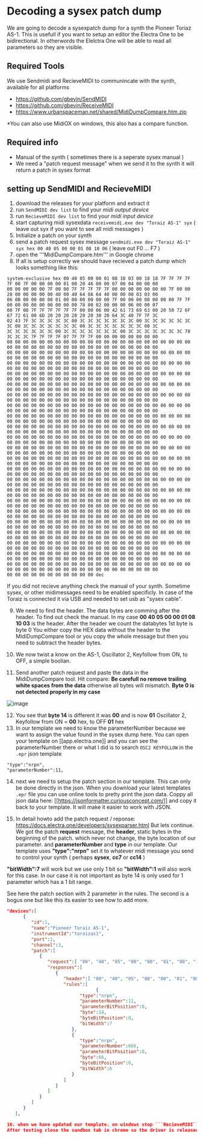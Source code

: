 # Decoding a sysex patch dump
We are going to decode a sysexpatch dump for a synth the Pioneer Toriaz AS-1. 
This is usefull if you want to setup an editor the Electra One to be bidirectional.
In otherwords the Elelctra One will be able to read all parameters so they are visible.

## Required Tools
We use Sendmidi and RecieveMIDI to communincate with the synth, available for all platforms 
- https://github.com/gbevin/SendMIDI 
- https://github.com/gbevin/ReceiveMIDI
- https://www.urbanspaceman.net/shared/MidiDumpCompare.htm.zip

*You can also use MidiOX on windows, this also has a compare function. 

## Required info
- Manual of the synth ( sometimes there is a seperate sysex manual )
- We need a "patch request message" when we send it to the synth it will return a patch in sysex format

## setting up SendMIDI and RecieveMIDI
1. download the releases for your platform and extract it
2. run ```SendMIDI dev list``` to find your *midi output device*
3. run ```RecieveMIDI dev list``` to find your *midi input device*
4. start capturing midi sysexdata ```receivemidi.exe dev "Toraiz AS-1" syx``` ( leave out syx if you want to see all midi messages )
5. Initialize a patch on your synth
6. send a patch request sysex message ```sendmidi.exe dev "Toraiz AS-1" syx hex 00 40 05 00 00 01 08 10 06```  ( leave out F0 ... F7 )
7. open the '''MidiDumpCompare.htm''' in Google chrome
8. If all is setup correctly we should have recieved a patch dump which looks something like this:

```  
system-exclusive hex 00 40 05 00 00 01 08 10 03 00 18 18 7F 7F 7F 7F 7F 00 7F 00 00 00 00 01 00 20 46 00 00 07 00 04 00 00 00
00 00 00 00 00 7F 00 00 7F 7F 7F 7F 7F 00 00 00 00 00 00 00 7F 00 00 28 00 00 00 00 00 40 00 40 64 0A 64 40 00 00 08 03 03 00
06 0B 00 00 00 00 01 00 00 00 00 00 00 7F 00 00 00 00 00 00 00 7F 7F 00 00 00 00 00 00 00 00 00 78 00 02 00 00 00 06 00 00 07
00 7F 00 7F 7F 7F 7F 7F 7F 00 00 06 00 42 61 73 69 63 00 20 50 72 6F 67 72 61 00 6D 20 20 20 20 20 20 30 20 64 3C 40 7F 7F 3C
02 43 7F 3C 3C 3C 3C 3C 00 3C 3C 3C 3C 3C 3C 3C 00 3C 3C 3C 3C 3C 3C 3C 00 3C 3C 3C 3C 3C 3C 3C 00 3C 3C 3C 3C 3C 3C 3C 00 3C
3C 3C 3C 3C 3C 3C 00 3C 3C 3C 3C 3C 3C 3C 00 3C 3C 3C 3C 3C 3C 3C 78 3C 3C 3C 7F 7F 7F 7F 07 7F 7F 7F 00 00 00 00 00 00 00 00
00 00 00 00 00 00 00 00 00 00 00 00 00 00 00 00 00 00 00 00 00 00 00 00 00 00 00 00 00 00 00 00 00 00 00 00 00 00 00 00 00 00
00 00 00 00 00 00 00 00 00 00 00 00 00 00 00 00 00 00 00 00 00 00 00 00 00 00 00 00 00 00 00 00 00 00 00 00 00 00 00 00 00 00
00 00 00 00 00 00 00 00 00 00 00 00 00 00 00 00 00 00 00 00 00 00 00 00 00 00 00 00 00 00 00 00 00 00 00 00 00 00 00 00 00 00
00 00 00 00 00 00 00 00 00 00 00 00 00 00 00 00 00 00 00 00 00 00 00 00 00 00 00 00 00 00 00 00 00 00 00 00 00 00 00 00 00 00
00 00 00 00 00 00 00 00 00 00 00 00 00 00 00 00 00 00 00 00 00 00 00 00 00 00 00 00 00 00 00 00 00 00 00 00 00 00 00 00 00 00
00 00 00 00 00 00 00 00 00 00 00 00 00 00 00 00 00 00 00 00 00 00 00 00 00 00 00 00 00 00 00 00 00 00 00 00 00 00 00 00 00 00
00 00 00 00 00 00 00 00 00 00 00 00 00 00 00 00 00 00 00 00 00 00 00 00 00 00 00 00 00 00 00 00 00 00 00 00 00 00 00 00 00 00
00 00 00 00 00 00 00 00 00 00 00 00 00 00 00 00 00 00 00 00 00 00 00 00 00 00 00 00 00 00 00 00 00 00 00 00 00 00 00 00 00 00
00 00 00 00 00 00 00 00 00 00 00 00 00 00 00 00 00 00 00 00 00 00 00 00 00 00 00 00 00 00 00 00 00 00 00 00 00 00 00 00 00 00
00 00 00 00 00 00 00 00 00 00 00 00 00 00 00 00 00 00 00 00 00 00 00 00 00 00 00 00 00 00 00 00 00 00 00 00 00 00 00 00 00 00
00 00 00 00 00 00 00 00 00 00 00 00 00 00 00 00 00 00 00 00 00 00 00 00 00 00 00 00 00 00 00 00 00 00 00 00 00 00 00 00 00 00
00 00 00 00 00 00 00 00 00 00 00 00 00 00 00 00 00 00 00 00 00 00 00 00 00 00 00 00 00 00 00 00 00 00 00 00 00 00 00 00 00 00
00 00 00 00 00 00 00 00 00 00 00 00 00 00 00 00 00 00 00 00 00 00 00 00 00 00 00 00 00 00 00 00 00 00 00 00 00 00 00 00 00 00
00 00 00 00 00 00 00 00 00 00 00 00 00 00 00 00 00 00 00 00 00 00 00 00 00 00 00 00 00 00 00 00 00 00 00 00 00 00 00 00 00 00
00 00 00 00 00 00 00 00 00 00 00 00 00 00 00 00 00 00 00 00 00 00 00 00 00 00 00 00 00 00 00 00 00 00 00 00 00 00 00 00 00 00
00 00 00 00 00 00 00 00 00 00 00 00 00 00 00 00 00 00 00 00 00 00 00 00 00 00 00 00 00 00 00 00 00 00 00 00 00 00 00 00 00 00
00 00 00 00 00 00 00 00 00 00 00 00 00 00 00 00 00 00 00 00 00 00 00 00 00 00 00 00 00 00 00 00 00 00 00 00 00 00 00 00 00 00
00 00 00 00 00 00 00 00 00 00 00 00 00 00 00 00 00 00 00 00 00 00 00 00 00 00 00 00 00 00 00 00 00 00 00 00 00 00 00 00 00 00
00 00 00 00 00 00 00 00 00 00 00 00 00 00 00 00 00 00 00 00 00 00 00 00 00 00 00 00 00 00 00 00 00 00 00 00 00 00 00 00 00 00
00 00 00 00 00 00 00 00 00 00 00 00 00 00 00 00 00 00 00 00 00 00 00 00 00 00 00 00 00 00 00 00 00 00 00 00 00 00 00 00 00 00
00 00 00 00 00 00 00 00 00 00 00 00 00 00 00 00 00 00 00 00 00 00 00 00 00 00 00 00 00 00 00 00 00 00 00 00 00 00 00 00 00 00
00 00 00 00 00 00 00 00 00 00 00 00 00 00 00 00 00 00 00 00 00 00 00 00 00 00 00 00 00 00 00 00 00 00 00 00 00 00 00 00 00 00
00 00 00 00 00 00 00 00 00 00 00 dec
```

If you did not recieve anything check the manual of your synth. Sometime sysex, or other midimessages need to be enabled specificly.
In case of the Toraiz is connected it via USB and needed to set usb as "sysex cable".

9. We need to find the header. The data bytes are comming after the header. To find out check the manual.
In my case **00 40 05 00 00 01 08 10 03** is the header. After the header we count the databytes 1st byte is byte 0
You either copy the HEX data without the header to the MidiDumpCompare tool or you copy the whole message but then you need to subtract the header bytes.

10. We now twist a know on the AS-1, Oscillator 2, Keyfollow from ON, to OFF, a simple boolian.
11. Send another patch request and paste the data in the MidiDumpCompare tool. Hit compare:
**Be carefull no remove trailing white spaces from the data** otherwise all bytes will mismatch. 
**Byte 0 is not detected properly in my case**

![image](https://user-images.githubusercontent.com/93200656/139408792-746c5e2f-5b4f-4f4e-8263-add56daea82c.png)

12. You see that **byte 14** is different it was **00** and is now **01** 
Oscillator 2, Keyfollow from ON = **00** hex, to OFF **01** hex
13.  In our template we need to know the parameterNumber because we want to assign the value found in the sysex dump here.
You can open your template on [[app.electra.one]] and you can see the parameterNumber there or what I did is to search ```OSC2 KEYFOLLOW``` in the ```.epr``` json template

```
"type":"nrpn",
"parameterNumber":11,
```
14. next we need to setup the patch section in our template. This can only be done directly in the json.
When you download your latest templates ```.epr``` file you can use online tools to pretty print the json data. Coppy all json data here: [[https://jsonformatter.curiousconcept.com/]] and copy it back to your template. It will make it easier to work with JSON.

15. In detail howto add the patch request / reponse: https://docs.electra.one/developers/sysexparser.html
But lets continue.  
We got the patch **request** message, the **header**, static bytes in the beginning of the patch. which never not change, the byte location of our parameter. and **parameterNumber** and **type** in our template.
Our template uses **"type":"nrpn"** set it to whatever midi message you send to control your synth ( perhaps **sysex**, **cc7** or **cc14** )

**"bitWidth":7** will work but we use only 1 bit so **"bitWidth":1** will also work for this case.
In our case it is not important as byte 14 is only used for 1 parameter which has a 1 bit range.

See here the patch section with 2 parameter in the rules.
The second is a bogus one but like this its easier to see how to add more. 

```json
"devices":[
      {
         "id":1,
         "name":"Pioneer Toraiz AS-1",
         "instrumentId":"toraizas1",
         "port":1,
         "channel":3,
         "patch":[
            {
               "request":[ "00", "40", "05", "00", "00", "01", "08", "10", "06" ],
               "responses":[
                  {
                     "header":[ "00", "40", "05", "00", "00", "01", "08", "10", "03" ],
                     "rules":[
			                     {
                           "type":"nrpn",
                           "parameterNumber":11,
                           "parameterBitPosition":0,
                           "byte":14,
                           "byteBitPosition":0,
                           "bitWidth":7
                        },
                        {
                           "type":"nrpn",
                           "parameterNumber":666,
                           "parameterBitPosition":0,
                           "byte":66,
                           "byteBitPosition":0,
                           "bitWidth":6
                        }
                     ]
                  }
               ]
            }
         ]
      }
   ],

16. when we have updated our template. on windows stop ```RecieveMIDI``` as the driver is not multi client. Then send it to the electra one using Google Chrome [[https://app.electra.one/sandbox/]]
After testing close the sandbox tab in chrome so the driver is released and ```RecieveMIDI``` can be started again to capture more bits and bytes.




 

